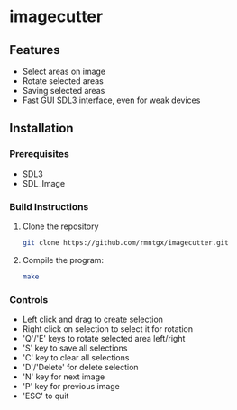 # imagecutter

## Features
- Select areas on image
- Rotate selected areas
- Saving selected areas
- Fast GUI SDL3 interface, even for weak devices

## Installation

### Prerequisites
- SDL3
- SDL_Image

### Build Instructions
1. Clone the repository
    ```bash
    git clone https://github.com/rmntgx/imagecutter.git
    ```
2. Compile the program:
    ```bash
    make
    ```
### Controls
- Left click and drag to create selection
- Right click on selection to select it for rotation
- 'Q'/'E' keys to rotate selected area left/right
- 'S' key to save all selections
- 'C' key to clear all selections
- 'D'/'Delete' for delete selection
- 'N' key for next image
- 'P' key for previous image
- 'ESC' to quit

